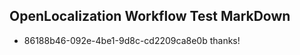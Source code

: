 ## OpenLocalization Workflow Test MarkDown
* 86188b46-092e-4be1-9d8c-cd2209ca8e0b thanks!

<!--HONumber=Aug16_HO4-->


